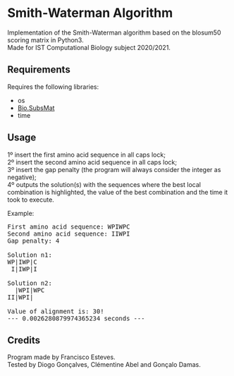 # Smith-Waterman Algorithm
Implementation of the Smith-Waterman algorithm based on the blosum50 scoring matrix in Python3.  
Made for IST Computational Biology subject 2020/2021.

## Requirements
Requires the following libraries:
- os
- [Bio.SubsMat](https://biopython.org/wiki/Download)
- time

## Usage
1º insert the first amino acid sequence in all caps lock;  
2º insert the second amino acid sequence in all caps lock;  
3º insert the gap penalty (the program will always consider the integer as negative);  
4º outputs the solution(s) with the sequences where the best local combination is highlighted, the value of the best combination and the time it took to execute.

Example:
<pre>
First amino acid sequence: WPIWPC  
Second amino acid sequence: IIWPI  
Gap penalty: 4

Solution n1:  
WP|IWP|C  
 I|IWP|I 
 
Solution n2:  
  |WPI|WPC  
II|WPI| 

Value of alignment is: 30!  
--- 0.0026280879974365234 seconds ---
</pre>

## Credits
Program made by Francisco Esteves.  
Tested by Diogo Gonçalves, Clémentine Abel and Gonçalo Damas.
